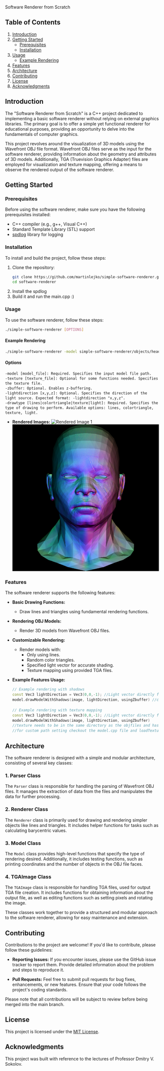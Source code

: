 Software Renderer from Scratch

## Table of Contents

1. [Introduction](#introduction)
2. [Getting Started](#getting-started)
   - [Prerequisites](#prerequisites)
   - [Installation](#installation)
3. [Usage](#usage)
   - [Example Rendering](#example-rendering)
4. [Features](#features)
5. [Architecture](#architecture)
6. [Contributing](#contributing)
7. [License](#license)
8. [Acknowledgments](#acknowledgments)

## Introduction

The "Software Renderer from Scratch" is a C++ project dedicated to implementing a basic software renderer without relying on external graphics libraries. The primary goal is to offer a simple yet functional renderer for educational purposes, providing an opportunity to delve into the fundamentals of computer graphics.

This project revolves around the visualization of 3D models using the Wavefront OBJ file format. Wavefront OBJ files serve as the input for the software renderer, providing information about the geometry and attributes of 3D models. Additionally, TGA (Truevision Graphics Adapter) files are employed for visualization and texture mapping, offering a means to observe the rendered output of the software renderer.

## Getting Started

### Prerequisites

Before using the software renderer, make sure you have the following prerequisites installed:

- C++ compiler (e.g., g++, Visual C++)
- Standard Template Library (STL) support
- [spdlog](https://github.com/gabime/spdlog) library for logging

### Installation

To install and build the project, follow these steps:

1. Clone the repository:
   ```bash
   git clone https://github.com/martinlejko/simple-software-renderer.git
   cd software-renderer
   ```
2. Install the spdlog
3. Build it and run the main.cpp :)

### Usage

To use the software renderer, follow these steps:

```bash
./simple-software-renderer [OPTIONS]
```

#### Example Rendering
```bash
./simple-software-renderer -model simple-software-renderer/objects/head/african_head.obj -texture simple-software-renderer/objects/head/african_head_nm.tga -lightdirection "0,0,-1" -drawtype texture
```

#### Options

    -model [model_file]: Required. Specifies the input model file path.
    -texture [texture_file]: Optional for some functions needed. Specifies the texture file.
    -zbuffer: Optional. Enables z-buffering.
    -lightdirection [x,y,z]: Optional. Specifies the direction of the light source. Expected format: -lightdirection "x,y,z".
    -drawtype [lines|colortriangle|texture|light]: Required. Specifies the type of drawing to perform. Available options: lines, colortriangle, texture, light.

- **Rendered Images:**
  ![Rendered Image 1](images/diablo_lines.jpg)
  ![Rendered Image 2](images/head_nm.jpg)

### Features

The software renderer supports the following features:

- **Basic Drawing Functions:**

  - Draw lines and triangles using fundamental rendering functions.

- **Rendering OBJ Models:**

  - Render 3D models from Wavefront OBJ files.

- **Customizable Rendering:**

  - Render models with:
    - Only using lines.
    - Random color triangles.
    - Specified light vector for accurate shading.
    - Texture mapping using provided TGA files.

- **Example Features Usage:**

  ```cpp
  // Example rendering with shadows
  const Vec3 lightDirection = Vec3(0,0,-1); //Light vector directly facing
  model.drawModelWithShadows(image, lightDirection, usingZbuffer) //can specify if you want to use zBuffer [bool]

  // Example rendering with texture mapping
  const Vec3 lightDirection = Vec3(0,0,-1); //Light vector directly facing
  model.drawModelWithShadows(image, lightDirection, usingZbuffer)
  //texture needs to be in the same directory as the objfiles and has to be named as pathToObj_diffuse.tga
  //for custom path setting checkout the model.cpp file and loadTexture() function
  ```

## Architecture

The software renderer is designed with a simple and modular architecture, consisting of several key classes:

### 1. Parser Class

The `Parser` class is responsible for handling the parsing of Wavefront OBJ files. It manages the extraction of data from the files and manipulates the data for further processing.

### 2. Renderer Class

The `Renderer` class is primarily used for drawing and rendering simpler objects like lines and triangles. It includes helper functions for tasks such as calculating barycentric values.

### 3. Model Class

The `Model` class provides high-level functions that specify the type of rendering desired. Additionally, it includes testing functions, such as printing coordinates and the number of objects in the OBJ file faces.

### 4. TGAImage Class

The `TGAImage` class is responsible for handling TGA files, used for output TGA file creation. It includes functions for obtaining information about the output file, as well as editing functions such as setting pixels and rotating the image.

These classes work together to provide a structured and modular approach to the software renderer, allowing for easy maintenance and extension.

## Contributing

Contributions to the project are welcome! If you'd like to contribute, please follow these guidelines:

- **Reporting Issues:** If you encounter issues, please use the GitHub issue tracker to report them. Provide detailed information about the problem and steps to reproduce it.

- **Pull Requests:** Feel free to submit pull requests for bug fixes, enhancements, or new features. Ensure that your code follows the project's coding standards.

Please note that all contributions will be subject to review before being merged into the main branch.

## License

This project is licensed under the [MIT License](LICENSE.md).

## Acknowledgments

This project was built with reference to the lectures of Professor Dmitry V. Sokolov.
